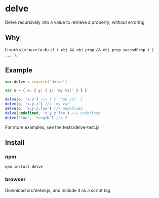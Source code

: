 # delve

Delve recursively into a value to retrieve a property; without erroring.

## Why

It sucks to have to do `if ( obj && obj.prop && obj.prop.secondProp ) { ... }`.

## Example

```javascript
var delve = require('delve')

var o = { x: { y: { z: 'my val' } } }

delve(o, 'x.y') //= { z: 'my val' }
delve(o, 'x.y.z') //= 'my val'
delve(o, 'x.y.z.foo') //= undefined
delve(undefined, 'x.y.z.foo') //= undefined
delve('foo', 'length') //= 3
```

For more examples, see the tests/delve-test.js

## Install

### npm

```bash
npm install delve
```

### browser

Download src/delve.js, and include it as a script tag.